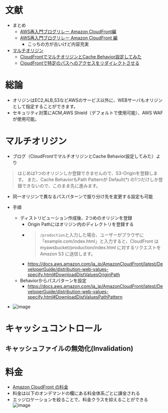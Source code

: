 # 文献
- まとめ
  - [AWS再入門ブログリレー Amazon CloudFront編](https://dev.classmethod.jp/articles/re-introduction-2020-cloudfront/#toc-1)
  - [AWS再入門ブログリレー Amazon CloudFront 編](https://dev.classmethod.jp/articles/blogrelay2019_cloudfront/)
    - こっちの方が古いけど内容充実
- [マルチオリジン](#マルチオリジン)
  - [CloudFrontでマルチオリジンとCache Behavior設定してみた](https://dev.classmethod.jp/articles/cloudfront-multioriginbehavior/)
  - [CloudFrontで特定のパスへのアクセスをリダイレクトさせる](https://dev.classmethod.jp/articles/cloudfront-redirect/)


# 総論
- オリジンはEC2,ALB,S3などAWSのサービス以外に、WEBサーバもオリジンとして指定することができます。
- セキュリティ対策にACM,AWS Shield（デフォルトで使用可能）、AWS WAFが使用可能。

# マルチオリジン
- ブログ（CloudFrontでマルチオリジンとCache Behavior設定してみた）より
>はじめは1つのオリジンしか登録できませんので、S3-Originを登録します。 
また、Cache BehaviorもPath Patternが Default(*) の1つだけしか登録できないので、このまま先に進みます。
- 同一オリジンで異なるパスパターンで振り分け先を変更する設定も可能

- 手順
  - ディストリビューション作成後、2つめのオリジンを登録
    - Origin Pathにはオリジン内のディレクトリを登録する
    - >`/production`と入力した場合、ユーザーがブラウザに「example.com/index.html」と入力すると、CloudFront は myawsbucket/production/index.html に対するリクエストを Amazon S3 に送信します。
    - https://docs.aws.amazon.com/ja_jp/AmazonCloudFront/latest/DeveloperGuide/distribution-web-values-specify.html#DownloadDistValuesOriginPath
  - Behaviorからパスパターンを設定
    - https://docs.aws.amazon.com/ja_jp/AmazonCloudFront/latest/DeveloperGuide/distribution-web-values-specify.html#DownloadDistValuesPathPattern
- ![image](https://user-images.githubusercontent.com/60077121/100808902-629b5900-3478-11eb-99b8-a648c0d34232.png)


# キャッシュコントロール

## キャッシュファイルの無効化(Invalidation)


# 料金
- [Amazon CloudFront の料金](https://aws.amazon.com/jp/cloudfront/pricing/)
- 料金は以下のオンデマンドの欄にある料金体系ごとに課金される
- エッジロケーションを絞ることで、料金クラスを抑えることができる
![image](https://user-images.githubusercontent.com/60077121/99171321-56f72500-274b-11eb-8a69-8bb6ff3c007d.png)
